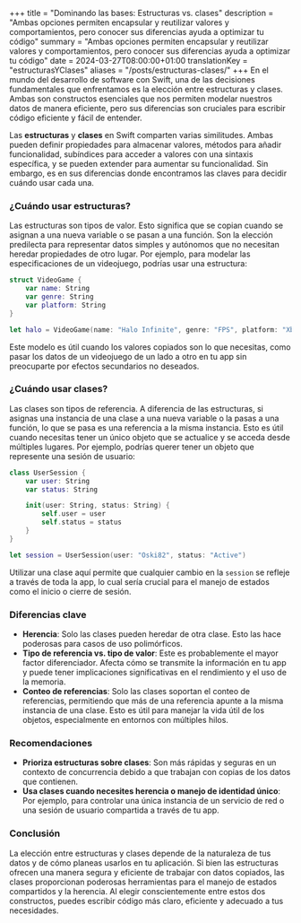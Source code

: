 +++
title = "Dominando las bases: Estructuras vs. clases"
description = "Ambas opciones permiten encapsular y reutilizar valores y comportamientos, pero conocer sus diferencias ayuda a optimizar tu código"
summary = "Ambas opciones permiten encapsular y reutilizar valores y comportamientos, pero conocer sus diferencias ayuda a optimizar tu código"
date = 2024-03-27T08:00:00+01:00
translationKey = "estructurasYClases"
aliases = "/posts/estructuras-clases/"
+++
En el mundo del desarrollo de software con Swift, una de las decisiones fundamentales que enfrentamos es la elección entre estructuras y clases. Ambas son constructos esenciales que nos permiten modelar nuestros datos de manera eficiente, pero sus diferencias son cruciales para escribir código eficiente y fácil de entender.

Las **estructuras** y **clases** en Swift comparten varias similitudes. Ambas pueden definir propiedades para almacenar valores, métodos para añadir funcionalidad, subíndices para acceder a valores con una sintaxis específica, y se pueden extender para aumentar su funcionalidad. Sin embargo, es en sus diferencias donde encontramos las claves para decidir cuándo usar cada una.

### ¿Cuándo usar estructuras?

Las estructuras son tipos de valor. Esto significa que se copian cuando se asignan a una nueva variable o se pasan a una función. Son la elección predilecta para representar datos simples y autónomos que no necesitan heredar propiedades de otro lugar. Por ejemplo, para modelar las especificaciones de un videojuego, podrías usar una estructura:

```swift
struct VideoGame {
    var name: String
    var genre: String
    var platform: String
}

let halo = VideoGame(name: "Halo Infinite", genre: "FPS", platform: "Xbox")
```

Este modelo es útil cuando los valores copiados son lo que necesitas, como pasar los datos de un videojuego de un lado a otro en tu app sin preocuparte por efectos secundarios no deseados.

### ¿Cuándo usar clases?

Las clases son tipos de referencia. A diferencia de las estructuras, si asignas una instancia de una clase a una nueva variable o la pasas a una función, lo que se pasa es una referencia a la misma instancia. Esto es útil cuando necesitas tener un único objeto que se actualice y se acceda desde múltiples lugares. Por ejemplo, podrías querer tener un objeto que represente una sesión de usuario:

```swift
class UserSession {
    var user: String
    var status: String

    init(user: String, status: String) {
        self.user = user
        self.status = status
    }
}

let session = UserSession(user: "Oski82", status: "Active")
```

Utilizar una clase aquí permite que cualquier cambio en la `session` se refleje a través de toda la app, lo cual sería crucial para el manejo de estados como el inicio o cierre de sesión.

### Diferencias clave

- **Herencia**: Solo las clases pueden heredar de otra clase. Esto las hace poderosas para casos de uso polimórficos.
- **Tipo de referencia vs. tipo de valor**: Este es probablemente el mayor factor diferenciador. Afecta cómo se transmite la información en tu app y puede tener implicaciones significativas en el rendimiento y el uso de la memoria.
- **Conteo de referencias**: Solo las clases soportan el conteo de referencias, permitiendo que más de una referencia apunte a la misma instancia de una clase. Esto es útil para manejar la vida útil de los objetos, especialmente en entornos con múltiples hilos.

### Recomendaciones

- **Prioriza estructuras sobre clases**: Son más rápidas y seguras en un contexto de concurrencia debido a que trabajan con copias de los datos que contienen.
- **Usa clases cuando necesites herencia o manejo de identidad único**: Por ejemplo, para controlar una única instancia de un servicio de red o una sesión de usuario compartida a través de tu app.

### Conclusión

La elección entre estructuras y clases depende de la naturaleza de tus datos y de cómo planeas usarlos en tu aplicación. Si bien las estructuras ofrecen una manera segura y eficiente de trabajar con datos copiados, las clases proporcionan poderosas herramientas para el manejo de estados compartidos y la herencia. Al elegir conscientemente entre estos dos constructos, puedes escribir código más claro, eficiente y adecuado a tus necesidades.